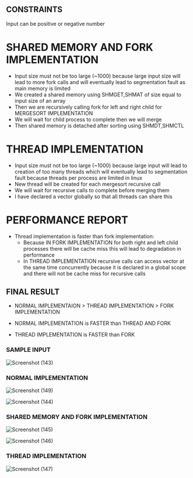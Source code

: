 ## CONSTRAINTS
Input can be positive or negative number

# SHARED MEMORY AND FORK IMPLEMENTATION
- Input size must not be too large (~1000) because large input size will lead to more fork calls and will  eventually lead to segmentation fault as main memory is limited
- We created a shared memory using SHMGET,SHMAT of size equal to input size of an array
- Then we are recursively calling fork for left and right child for MERGESORT IMPLEMENTATION
- We will wait for child process to complete then we will merge
- Then shared memory is detached after sorting using SHMDT,SHMCTL 


# THREAD IMPLEMENTATION
- Input size must not be too large (~1000) because large input will lead to creation of too many threads which will eventually lead to segmentation fault because threads per process are limited in linux
- New thread will be created for each mergesort recursive call 
- We will wait for recursive calls to complete before merging them
- I have declared a vector globally so that all threads can share this


# PERFORMANCE REPORT
- Thread implementation is faster than fork implementation:
    - Because IN FORK IMPLEMENTATION for both right and left child processes there will be cache miss 
     this will lead to degradation in performance 
    - In THREAD IMPLEMENTATION recursive calls can access vector at the same time concurrently because it is declared in a global scope and there will not be cache miss      for recursive calls

## FINAL RESULT
- NORMAL IMPLEMENTAION > THREAD IMPLEMENTATION > FORK IMPLEMENTATION

- NORMAL IMPLEMENTATION is FASTER than THREAD AND FORK 
- THREAD IMPLEMENTATION is FASTER than FORK

### SAMPLE INPUT
![Screenshot (143)](https://user-images.githubusercontent.com/110759150/204229346-dd7a89d1-1e8f-45e0-8c0f-4742fca17d5b.png)

### NORMAL IMPLEMENTATION
![Screenshot (149)](https://user-images.githubusercontent.com/110759150/204229658-0d2c6e7f-baa8-4153-8e22-a0244bef4393.png)

![Screenshot (144)](https://user-images.githubusercontent.com/110759150/204230061-6ee1cfb5-5e44-4647-b286-815fe3b23d35.png)

### SHARED MEMORY AND FORK IMPLEMENTATION
![Screenshot (145)](https://user-images.githubusercontent.com/110759150/204230471-27be7c9f-682f-4fcf-906e-eba5916e56c9.png)

![Screenshot (146)](https://user-images.githubusercontent.com/110759150/204230670-ca11c5a8-a5a9-4528-a654-f2486c233430.png)

### THREAD IMPLEMENTATION
![Screenshot (147)](https://user-images.githubusercontent.com/110759150/204231169-2f9e74b6-592b-4cd8-86e8-48cb912d9f63.png)

